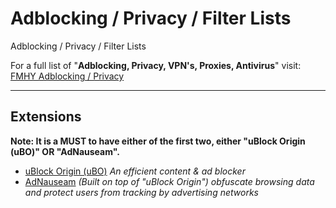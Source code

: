 # Adblocking / Privacy / Filter Lists
Adblocking / Privacy / Filter Lists

For a full list of "**Adblocking, Privacy, VPN's, Proxies, Antivirus**" visit:
[FMHY Adblocking / Privacy](https://fmhy.net/adblockvpnguide)

***

## Extensions

**Note: It is a MUST to have either of the first two, either "uBlock Origin (uBO)" OR "AdNauseam".**

- [uBlock Origin (uBO)](https://github.com/gorhill/uBlock) *An efficient content & ad blocker*
- [AdNauseam](https://adnauseam.io/) *(Built on top of "uBlock Origin") obfuscate browsing data and protect users from tracking by advertising networks*






